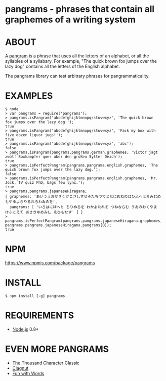 # pangrams - phrases that contain all graphemes of a writing system

# ABOUT

A [pangram](https://en.wikipedia.org/wiki/Pangram) is a phrase that uses all the letters of an alphabet, or all the syllables of a syllabary. For example, "The quick brown fox jumps over the lazy dog" contains all the letters of the English alphabet.

The pangrams library can test arbitrary phrases for pangrammaticality.

# EXAMPLES

```
$ node
> var pangrams = require('pangrams');
> pangrams.isPangram('abcdefghijklmnopqrstuvwxyz', 'The quick brown fox jumps over the lazy dog.');
true
> pangrams.isPangram('abcdefghijklmnopqrstuvwxyz', 'Pack my box with five dozen liquor jugs!');
true
> pangrams.isPangram('abcdefghijklmnopqrstuvwxyz', 'abc');
false
> pangrams.isPangram(pangrams.pangrams.german.graphemes, 'Victor jagt zwölf Boxkämpfer quer über den großen Sylter Deich');
true
> pangrams.isPerfectPangram(pangrams.pangrams.english.graphemes, 'The quick brown fox jumps over the lazy dog.');
false
> pangrams.isPerfectPangram(pangrams.pangrams.english.graphemes, 'Mr. Jock, TV quiz PhD, bags few lynx.');
true
> pangrams.pangrams.japaneseHiragana;
{ graphemes: 'あいうえおかきくけこさしすせそたちつてとなにぬねのはひふへほまみむめもやゆよらりるれろわゐゑを',
  pangrams: [ 'いろはにほへと ちりぬるを わかよたれそ つねならむ うゐのおくやま けふこえて あさきゆめみし ゑひもせす' ] }
> pangrams.isPerfectPangram(pangrams.pangrams.japaneseHiragana.graphemes, pangrams.pangrams.japaneseHiragana.pangrams[0]);
true
```

# NPM

https://www.npmjs.com/package/pangrams

# INSTALL

```
$ npm install [-g] pangrams
```

# REQUIREMENTS

* [Node.js](http://nodejs.org/) 0.8+

# EVEN MORE PANGRAMS

* [The Thousand Character Classic](https://en.wikipedia.org/wiki/Thousand_Character_Classic)
* [Clagnut](http://clagnut.com/blog/2380/)
* [Fun with Words](http://www.fun-with-words.com/pang_example.html)
